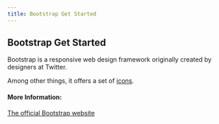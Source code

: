```yaml
---
title: Bootstrap Get Started
---
```

## Bootstrap Get Started

Bootstrap is a responsive web design framework originally created by designers at Twitter.

Among other things, it offers a set of <a href='/bootstrap/bootstrap-icons'>icons</a>.

#### More Information:
<!-- Please add any articles you think might be helpful to read before writing the article -->

<a href='http://getbootstrap.com/' target='_blank' rel='nofollow'>The official Bootstrap website</a>
